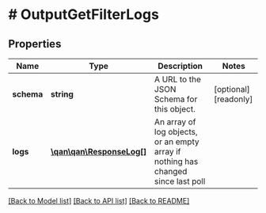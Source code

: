 # # OutputGetFilterLogs

## Properties

Name | Type | Description | Notes
------------ | ------------- | ------------- | -------------
**schema** | **string** | A URL to the JSON Schema for this object. | [optional] [readonly]
**logs** | [**\qan\qan\ResponseLog[]**](ResponseLog.md) | An array of log objects, or an empty array if nothing has changed since last poll |

[[Back to Model list]](../../README.md#models) [[Back to API list]](../../README.md#endpoints) [[Back to README]](../../README.md)

